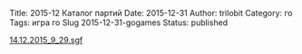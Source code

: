 Title: 2015-12 Каталог партий
Date: 2015-12-31
Author: trilobit
Category: го
Tags: игра го
Slug 2015-12-31-gogames
Status: published


[14.12.2015_9_29.sgf](http://eidogo.com/#url:https://raw.githubusercontent.com/zztrilobit/zztrilobit.github.io/master/sgf/14.12.2015_9_29.sgf)

